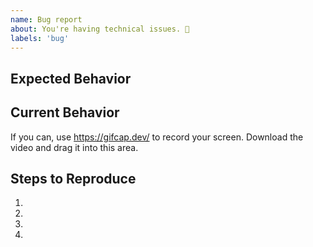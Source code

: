 ```yaml
---
name: Bug report
about: You're having technical issues. 🐞
labels: 'bug'
---
```


<!-- Please use the following issue template or your issue will be closed -->

## Expected Behavior

<!--- What should have happened? -->

## Current Behavior
If you can, use https://gifcap.dev/ to record your screen. Download the video and drag it into this area.
<!--- What went wrong? -->

## Steps to Reproduce

<!-- Add relevant code and/or a live example -->
<!-- Add stack traces -->

1.

2.

3.

4.
